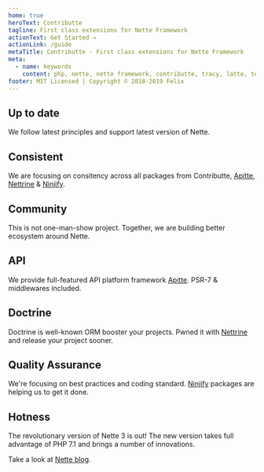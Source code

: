 ```yaml
---
home: true
heroText: Contributte
tagline: First class extensions for Nette Framework
actionText: Get Started →
actionLink: /guide
metaTitle: Contributte - First class extensions for Nette Framework
meta:
  - name: keywords
    content: php, nette, nette framework, contributte, tracy, latte, templates, database, extensions, addons, plugins
footer: MIT Licensed | Copyright © 2018-2019 Felix
---
```


<div class="features">
  <div class="feature">
    <h2>Up to date</h2>
    <p>We follow latest principles and support latest version of Nette.</p>
  </div>
  <div class="feature">
    <h2>Consistent</h2>
    <p>We are focusing on consitency across all packages from Contributte, <a href="/apitte/">Apitte</a>, <a href="/nettrine/">Nettrine</a> & <a href="/ninjify/">Ninjify</a>.</p>
  </div>
  <div class="feature">
    <h2>Community</h2>
    <p>This is not one-man-show project. Together, we are building better ecosystem around Nette.</p>
  </div>
  <div class="feature">
    <h2>API</h2>
    <p>We provide full-featured API platform framework <a href="/apitte/">Apitte</a>. PSR-7 & middlewares included.</p>
  </div>
  <div class="feature">
    <h2>Doctrine</h2>
    <p>Doctrine is well-known ORM booster your projects. Pwned it with <a href="/nettrine/">Nettrine</a> and release your project sooner.</p>
  </div>
  <div class="feature">
    <h2>Quality Assurance</h2>
    <p>We're focusing on best practices and coding standard. <a href="/ninjify/">Ninjify</a> packages are helping us to get it done.  </p>
  </div>
</div>

## Hotness

The revolutionary version of Nette 3 is out! The new version takes full advantage of PHP 7.1 and brings a number of innovations.

Take a look at [Nette blog](https://blog.nette.org).
